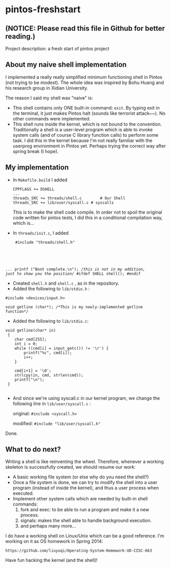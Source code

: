 pintos-freshstart
=================
(NOTICE: Please read this file in Github for better reading.)
----------------------

Project description: a fresh start of pintos project

About my naive shell implementation
-------------
I implemented a really really simplified minimum functioning shell in Pintos (not trying to be modest). The whole idea was inspired by Bohu Huang and his research group in Xidian University. 

The reason I said my shell was "naive" is:
* This shell contains only ONE built-in command: <code>exit</code>. By typing exit in the terminal, it just makes Pintos halt (sounds like terrorist attack~~). No other commands were implemented.
* This shell runs inside the kernel, which is not bound to the convention. Traditionally a shell is a user-level program which is able to invoke system calls (and of course C library function calls) to perform some task. I did this in the kernel because I'm not really familiar with the userprog environment in Pintos yet. Perhaps trying the correct way after spring break (I hope).

My implementation
----------------
* In <code>Makefile.build</code> I added

  <pre><code>CPPFLAGS += DSHELL
  ...
  threads_SRC += threads/shell.c		# Our Shell
  threads_SRC += lib/user/syscall.c	# syscalls
  </code></pre>
  
  This is to make the shell code compile. In order not to spoil the original code written for pintos tests, I did this in a conditional compilation way, which is...

* In <code>threads/init.c</code>, I added
  <pre><code> #include "threads/shell.h"
 ...
 printf ("Boot complete.\n"); /*this is not in my addition, just to show you the position*/
 #ifdef SHELL
   shell();
 #endif 
  </code></pre>

* Created <code>shell.h</code> and <code>shell.c</code> , as in the repository.
* Added the following to <code>lib/stdio.h</code> :

<code>#include \<devices/input.h\> </code>

<code>void getline (char\*); /\*This is my newly-implemented getline function*/ </code>

* Added the following to <code>lib/stdio.c</code>:
 <pre><code>void getline(char* in)
 {
 	char cmd[255];
 	int i = 0;
 	while ((cmd[i] = input_getc()) != '\r') {
 	    printf("%c", cmd[i]);
 	    i++;
 	}
 	
 	cmd[i+1] = '\0';
 	strlcpy(in, cmd, strlen(cmd));
 	printf("\n");
 }
 </code></pre>

* And since we're using syscall.c in our kernel program, we change the following line in <code>lib/user/syscall.c</code> :

   original: <code>#include \<syscall.h\></code>
   
   modified: <code>#include "lib/user/syscall.h"</code>

Done.

What to do next?
----------------
Writing a shell is like reinventing the wheel. Therefore, whenever a working skeleton is successfully created, we should resume our work:
* A basic working file system (or else why do you need the shell?)
* Once a file system is done, we can try to modify the shell into a user program (instead of inside the kernel), and thus a user process when executed.
* Implement other system calls which are needed by built-in shell commands: 
  1. fork and exec: to be able to run a program and make it a new process.
  2. signals: makes the shell able to handle background execution.
  3. and perhaps many more...

I do have a working shell on Linux/Unix which can be a good reference. I'm working on it as OS homework in Spring 2014:

    https://github.com/liuyuqi/Operating-System-Homework-UD-CISC-663

Have fun hacking the kernel (and the shell)!
